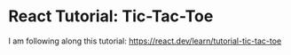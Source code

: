 # React Tutorial: Tic-Tac-Toe

I am following along this tutorial: https://react.dev/learn/tutorial-tic-tac-toe
